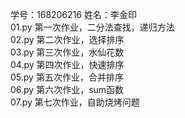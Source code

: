 学号：168206216  姓名：李金印  
01.py 第一次作业，二分法查找，递归方法  
02.py 第二次作业，选择排序  
03.py 第三次作业，水仙花数  
04.py 第四次作业，快速排序  
05.py 第五次作业，合并排序  
06.py 第六次作业，sum函数  
07.py 第七次作业，自助烧烤问题  

